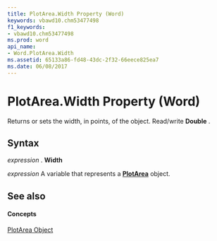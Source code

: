 ```yaml
---
title: PlotArea.Width Property (Word)
keywords: vbawd10.chm53477498
f1_keywords:
- vbawd10.chm53477498
ms.prod: word
api_name:
- Word.PlotArea.Width
ms.assetid: 65133a86-fd48-43dc-2f32-66eece825ea7
ms.date: 06/08/2017
---
```



# PlotArea.Width Property (Word)

Returns or sets the width, in points, of the object. Read/write  **Double** .


## Syntax

 _expression_ . **Width**

 _expression_ A variable that represents a **[PlotArea](Word.PlotArea.md)** object.


## See also


#### Concepts


[PlotArea Object](Word.PlotArea.md)

